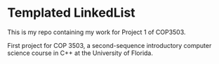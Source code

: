 # Templated LinkedList
This is my repo containing my work for Project 1 of COP3503. 

First project for COP 3503, a second-sequence introductory computer science course in C++ at the University of Florida.

